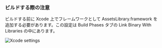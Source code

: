 ### ビルドする際の注意

ビルドする前に Xcode 上でフレームワークとして AssetsLibrary.framework を追加する必要があります。この設定は Build Phases タブの Link Binary With Libraries の中にあります。

![Xcode settings](http://cloud.github.com/downloads/keijiro/unity-screenshot-example/addingframework.png)
